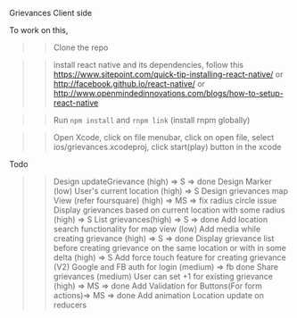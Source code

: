 Grievances Client side

To work on this,
>> Clone the repo

>> install react native and its dependencies, follow this
 https://www.sitepoint.com/quick-tip-installing-react-native/ or http://facebook.github.io/react-native/ or
 http://www.openmindedinnovations.com/blogs/how-to-setup-react-native

>> Run `npm install` and `rnpm link` (install rnpm globally)

>> Open Xcode, click on file menubar, click on open file, select ios/grievances.xcodeproj, click start(play) button in the xcode


Todo
>> Design updateGrievance (high) => S => done
>> Design Marker (low)
>> User's current location (high) => S
>> Design grievances map View (refer foursquare) (high) => MS => fix radius circle issue
>> Display grievances based on current location with some radius (high) => S
>> List grievances(high) => S => done
>> Add location search functionality  for map view (low)
>> Add media while creating grievance (high) => S => done
>> Display grievance list before creating grievance on the same location or with in some delta (high) => S
>> Add force touch feature for creating grievance (V2)
>> Google and FB auth for login (medium) => fb done
>> Share grievances (medium)
>> User can set +1 for existing grievance (high) => MS => done
>> Add Validation for Buttons(For form actions)=> MS => done
>> Add animation
>> Location update on reducers
